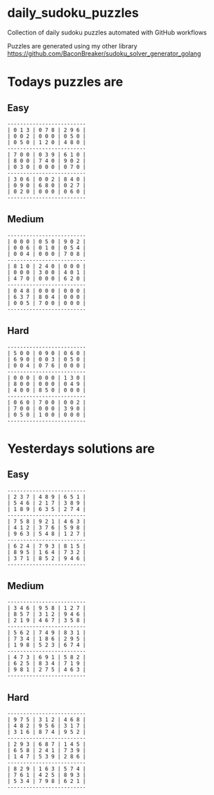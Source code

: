 
# daily_sudoku_puzzles 

Collection of daily sudoku puzzles automated with GitHub workflows 

Puzzles are generated using my other library https://github.com/BaconBreaker/sudoku_solver_generator_golang 
 

# Todays puzzles are 

## Easy 

```
-------------------------
| 0 1 3 | 0 7 8 | 2 9 6 | 
| 0 0 2 | 0 0 0 | 0 5 0 | 
| 0 5 0 | 1 2 0 | 4 8 0 | 
-------------------------
| 7 0 0 | 0 3 9 | 6 1 0 | 
| 8 0 0 | 7 4 0 | 9 0 2 | 
| 0 3 0 | 0 0 0 | 0 7 0 | 
-------------------------
| 3 0 6 | 0 0 2 | 8 4 0 | 
| 0 9 0 | 6 8 0 | 0 2 7 | 
| 0 2 0 | 0 0 0 | 0 6 0 | 
-------------------------
```
## Medium 

```
-------------------------
| 0 0 0 | 0 5 0 | 9 0 2 | 
| 0 0 6 | 0 1 0 | 0 5 4 | 
| 0 0 4 | 0 0 0 | 7 0 8 | 
-------------------------
| 8 1 0 | 2 4 0 | 0 0 0 | 
| 0 0 0 | 3 0 0 | 4 0 1 | 
| 4 7 0 | 0 0 0 | 6 2 0 | 
-------------------------
| 0 4 8 | 0 0 0 | 0 0 0 | 
| 6 3 7 | 8 0 4 | 0 0 0 | 
| 0 0 5 | 7 0 0 | 0 0 0 | 
-------------------------
```
## Hard 

```
-------------------------
| 5 0 0 | 0 9 0 | 0 6 0 | 
| 6 9 0 | 0 0 3 | 0 5 0 | 
| 0 0 4 | 0 7 6 | 0 0 0 | 
-------------------------
| 0 0 0 | 0 0 0 | 1 3 0 | 
| 8 0 0 | 0 0 0 | 0 4 9 | 
| 4 0 0 | 8 5 0 | 0 0 0 | 
-------------------------
| 0 6 0 | 7 0 0 | 0 0 2 | 
| 7 0 0 | 0 0 0 | 3 9 0 | 
| 0 5 0 | 1 0 0 | 0 0 0 | 
-------------------------
```
# Yesterdays solutions are 

## Easy 

```
-------------------------
| 2 3 7 | 4 8 9 | 6 5 1 | 
| 5 4 6 | 2 1 7 | 3 8 9 | 
| 1 8 9 | 6 3 5 | 2 7 4 | 
-------------------------
| 7 5 8 | 9 2 1 | 4 6 3 | 
| 4 1 2 | 3 7 6 | 5 9 8 | 
| 9 6 3 | 5 4 8 | 1 2 7 | 
-------------------------
| 6 2 4 | 7 9 3 | 8 1 5 | 
| 8 9 5 | 1 6 4 | 7 3 2 | 
| 3 7 1 | 8 5 2 | 9 4 6 | 
-------------------------
```
## Medium 

```
-------------------------
| 3 4 6 | 9 5 8 | 1 2 7 | 
| 8 5 7 | 3 1 2 | 9 4 6 | 
| 2 1 9 | 4 6 7 | 3 5 8 | 
-------------------------
| 5 6 2 | 7 4 9 | 8 3 1 | 
| 7 3 4 | 1 8 6 | 2 9 5 | 
| 1 9 8 | 5 2 3 | 6 7 4 | 
-------------------------
| 4 7 3 | 6 9 1 | 5 8 2 | 
| 6 2 5 | 8 3 4 | 7 1 9 | 
| 9 8 1 | 2 7 5 | 4 6 3 | 
-------------------------
```
## Hard 

```
-------------------------
| 9 7 5 | 3 1 2 | 4 6 8 | 
| 4 8 2 | 9 5 6 | 3 1 7 | 
| 3 1 6 | 8 7 4 | 9 5 2 | 
-------------------------
| 2 9 3 | 6 8 7 | 1 4 5 | 
| 6 5 8 | 2 4 1 | 7 3 9 | 
| 1 4 7 | 5 3 9 | 2 8 6 | 
-------------------------
| 8 2 9 | 1 6 3 | 5 7 4 | 
| 7 6 1 | 4 2 5 | 8 9 3 | 
| 5 3 4 | 7 9 8 | 6 2 1 | 
-------------------------
```
